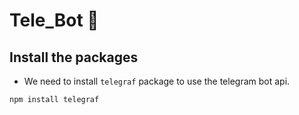 # Tele_Bot 🤖

## Install the packages

- We need to install `telegraf` package to use the telegram bot api.

```bash
npm install telegraf
```
